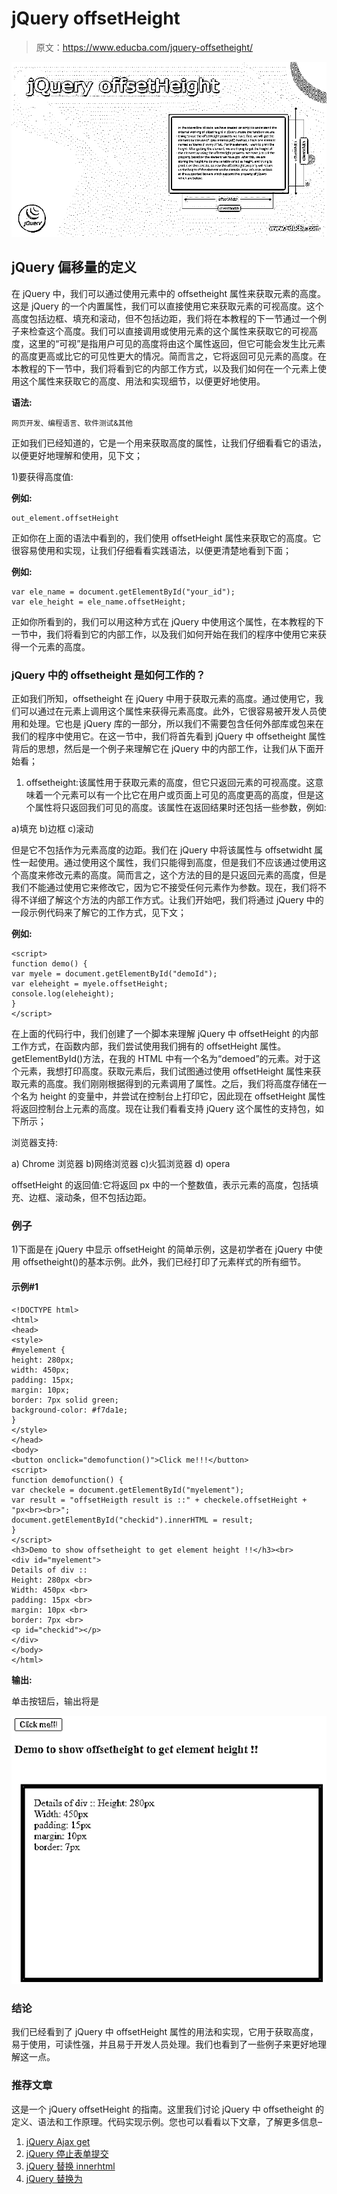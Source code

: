 # jQuery offsetHeight

> 原文：<https://www.educba.com/jquery-offsetheight/>

![jQuery-offsetHeight](img/4ca811c63996a2f91587fadd4464fe24.png)



## jQuery 偏移量的定义

在 jQuery 中，我们可以通过使用元素中的 offsetheight 属性来获取元素的高度。这是 jQuery 的一个内置属性，我们可以直接使用它来获取元素的可视高度。这个高度包括边框、填充和滚动，但不包括边距，我们将在本教程的下一节通过一个例子来检查这个高度。我们可以直接调用或使用元素的这个属性来获取它的可视高度，这里的“可视”是指用户可见的高度将由这个属性返回，但它可能会发生比元素的高度更高或比它的可见性更大的情况。简而言之，它将返回可见元素的高度。在本教程的下一节中，我们将看到它的内部工作方式，以及我们如何在一个元素上使用这个属性来获取它的高度、用法和实现细节，以便更好地使用。

**语法:**

<small>网页开发、编程语言、软件测试&其他</small>

正如我们已经知道的，它是一个用来获取高度的属性，让我们仔细看看它的语法，以便更好地理解和使用，见下文；

1)要获得高度值:

**例如:**

```
out_element.offsetHeight
```

正如你在上面的语法中看到的，我们使用 offsetHeight 属性来获取它的高度。它很容易使用和实现，让我们仔细看看实践语法，以便更清楚地看到下面；

**例如:**

```
var ele_name = document.getElementById("your_id");
var ele_height = ele_name.offsetHeight;
```

正如你所看到的，我们可以用这种方式在 jQuery 中使用这个属性，在本教程的下一节中，我们将看到它的内部工作，以及我们如何开始在我们的程序中使用它来获得一个元素的高度。

### jQuery 中的 offsetheight 是如何工作的？

正如我们所知，offsetheight 在 jQuery 中用于获取元素的高度。通过使用它，我们可以通过在元素上调用这个属性来获得元素高度。此外，它很容易被开发人员使用和处理。它也是 jQuery 库的一部分，所以我们不需要包含任何外部库或包来在我们的程序中使用它。在这一节中，我们将首先看到 jQuery 中 offsetheight 属性背后的思想，然后是一个例子来理解它在 jQuery 中的内部工作，让我们从下面开始看；

1) offsetheight:该属性用于获取元素的高度，但它只返回元素的可视高度。这意味着一个元素可以有一个比它在用户或页面上可见的高度更高的高度，但是这个属性将只返回我们可见的高度。该属性在返回结果时还包括一些参数，例如:

a)填充
b)边框
c)滚动

但是它不包括作为元素高度的边距。我们在 jQuery 中将该属性与 offsetwidht 属性一起使用。通过使用这个属性，我们只能得到高度，但是我们不应该通过使用这个高度来修改元素的高度。简而言之，这个方法的目的是只返回元素的高度，但是我们不能通过使用它来修改它，因为它不接受任何元素作为参数。现在，我们将不得不详细了解这个方法的内部工作方式。让我们开始吧，我们将通过 jQuery 中的一段示例代码来了解它的工作方式，见下文；

**例如:**

```
<script>
function demo() {
var myele = document.getElementById("demoId");
var eleheight = myele.offsetHeight;
console.log(eleheight);
}
</script>
```

在上面的代码行中，我们创建了一个脚本来理解 jQuery 中 offsetHeight 的内部工作方式，在函数内部，我们尝试使用我们拥有的 offsetHeight 属性。getElementById()方法，在我的 HTML 中有一个名为“demoed”的元素。对于这个元素，我想打印高度。获取元素后，我们试图通过使用 offsetHeight 属性来获取元素的高度。我们刚刚根据得到的元素调用了属性。之后，我们将高度存储在一个名为 height 的变量中，并尝试在控制台上打印它，因此现在 offsetHeight 属性将返回控制台上元素的高度。现在让我们看看支持 jQuery 这个属性的支持包，如下所示；

浏览器支持:

a) Chrome 浏览器 b)网络浏览器 c)火狐浏览器
d) opera

offsetHeight 的返回值:它将返回 px 中的一个整数值，表示元素的高度，包括填充、边框、滚动条，但不包括边距。

### 例子

1)下面是在 jQuery 中显示 offsetHeight 的简单示例，这是初学者在 jQuery 中使用 offsetheight()的基本示例。此外，我们已经打印了元素样式的所有细节。

#### 示例#1

```
<!DOCTYPE html>
<html>
<head>
<style>
#myelement {
height: 280px;
width: 450px;
padding: 15px;
margin: 10px;
border: 7px solid green;
background-color: #f7da1e;
}
</style>
</head>
<body>
<button onclick="demofunction()">Click me!!!</button>
<script>
function demofunction() {
var checkele = document.getElementById("myelement");
var result = "offsetHeigth result is ::" + checkele.offsetHeight + "px<br><br>";
document.getElementById("checkid").innerHTML = result;
}
</script>
<h3>Demo to show offsetheight to get element height !!</h3><br>
<div id="myelement">
Details of div ::
Height: 280px <br>
Width: 450px <br>
padding: 15px <br>
margin: 10px <br>
border: 7px <br>
<p id="checkid"></p>
</div>
</body>
</html>
```

**输出:**

单击按钮后，输出将是

![jQuery offsetHeight](img/5f4fd067ebe2c495d025b1a266224419.png)



### 结论

我们已经看到了 jQuery 中 offsetHeight 属性的用法和实现，它用于获取高度，易于使用，可读性强，并且易于开发人员处理。我们也看到了一些例子来更好地理解这一点。

### 推荐文章

这是一个 jQuery offsetHeight 的指南。这里我们讨论 jQuery 中 offsetheight 的定义、语法和工作原理。代码实现示例。您也可以看看以下文章，了解更多信息–

1.  [jQuery Ajax get](https://www.educba.com/jquery-ajax-get/)
2.  [jQuery 停止表单提交](https://www.educba.com/jquery-stop-form-submit/)
3.  [jQuery 替换 innerhtml](https://www.educba.com/jquery-replace-innerhtml/)
4.  [jQuery 替换为](https://www.educba.com/jquery-replace-with/)





